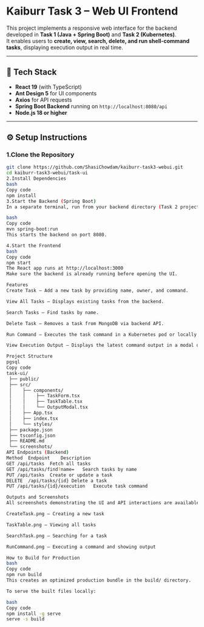 # Kaiburr Task 3 – Web UI Frontend

This project implements a responsive web interface for the backend developed in **Task 1 (Java + Spring Boot)** and **Task 2 (Kubernetes)**.  
It enables users to **create, view, search, delete, and run shell-command tasks**, displaying execution output in real time.

---

## 🧩 Tech Stack
- **React 19** (with TypeScript)  
- **Ant Design 5** for UI components  
- **Axios** for API requests  
- **Spring Boot Backend** running on `http://localhost:8080/api`  
- **Node.js 18 or higher**

---

## ⚙️ Setup Instructions

### 1️.Clone the Repository
```bash
git clone https://github.com/ShasiChowdam/kaiburr-task3-webui.git
cd kaiburr-task3-webui/task-ui
2️.Install Dependencies
bash
Copy code
npm install
3️.Start the Backend (Spring Boot)
In a separate terminal, run from your backend directory (Task 2 project):

bash
Copy code
mvn spring-boot:run
This starts the backend on port 8080.

4.Start the Frontend
bash
Copy code
npm start
The React app runs at http://localhost:3000
Make sure the backend is already running before opening the UI.

Features
Create Task – Add a new task by providing name, owner, and command.

View All Tasks – Displays existing tasks from the backend.

Search Tasks – Find tasks by name.

Delete Task – Removes a task from MongoDB via backend API.

Run Command – Executes the task command in a Kubernetes pod or locally and shows output inline.

View Execution Output – Displays the latest command output in a modal dialog.

Project Structure
pgsql
Copy code
task-ui/
 ├── public/
 ├── src/
 │    ├── components/
 │    │    ├── TaskForm.tsx
 │    │    ├── TaskTable.tsx
 │    │    └── OutputModal.tsx
 │    ├── App.tsx
 │    ├── index.tsx
 │    └── styles/
 ├── package.json
 ├── tsconfig.json
 ├── README.md
 └── screenshots/
API Endpoints (Backend)
Method	Endpoint	Description
GET	/api/tasks	Fetch all tasks
GET	/api/tasks/find?name=	Search tasks by name
PUT	/api/tasks	Create or update a task
DELETE	/api/tasks/{id}	Delete a task
PUT	/api/tasks/{id}/execution	Execute task command

Outputs and Screenshots
All screenshots demonstrating the UI and API interactions are available inside the screenshots/ folder:

CreateTask.png – Creating a new task

TaskTable.png – Viewing all tasks

SearchTask.png – Searching for a task

RunCommand.png – Executing a command and showing output

How to Build for Production
bash
Copy code
npm run build
This creates an optimized production bundle in the build/ directory.

To serve the built files locally:

bash
Copy code
npm install -g serve
serve -s build
